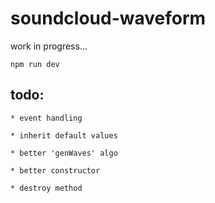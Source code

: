 soundcloud-waveform
===================


work in progress...

```
npm run dev
```

todo:
-----
	
	* event handling

	* inherit default values

	* better 'genWaves' algo

	* better constructor

	* destroy method


